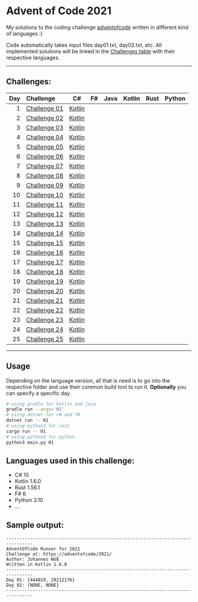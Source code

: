 # Advent of Code 2021

My solutions to the coding challenge [adventofcode](https://adventofcode.com/2021) written in different kind of languages :)

Code automatically takes input files day01.txt, day02.txt, etc. 
All implemented solutions will be linked in the [Challenges table](##Challenges)  with their respective languages.

---

## Challenges: 

| Day | Challenge | C# | F# | Java | Kotlin | Rust | Python |
| ---: |:---------| :-------:| :-------:| :-------:| :-------:| :-------:| :-------:|
|  1  | [Challenge 01](https://adventofcode.com/2021/day/1) | [Kotlin]()
|  2  | [Challenge 02](https://adventofcode.com/2021/day/2) | [Kotlin]()
|  3  | [Challenge 03](https://adventofcode.com/2021/day/3) | [Kotlin]()
|  4  | [Challenge 04](https://adventofcode.com/2021/day/4) | [Kotlin]()
|  5  | [Challenge 05](https://adventofcode.com/2021/day/5) | [Kotlin]()
|  6  | [Challenge 06](https://adventofcode.com/2021/day/6) | [Kotlin]()
|  7  | [Challenge 07](https://adventofcode.com/2021/day/7) | [Kotlin]()
|  8  | [Challenge 08](https://adventofcode.com/2021/day/8) | [Kotlin]()
|  9  | [Challenge 09](https://adventofcode.com/2021/day/9) | [Kotlin]()
| 10  | [Challenge 10](https://adventofcode.com/2021/day/10) | [Kotlin]()
| 11  | [Challenge 11](https://adventofcode.com/2021/day/11) | [Kotlin]()
| 12  | [Challenge 12](https://adventofcode.com/2021/day/12) | [Kotlin]()
| 13  | [Challenge 13](https://adventofcode.com/2021/day/13) | [Kotlin]()
| 14  | [Challenge 14](https://adventofcode.com/2021/day/14) | [Kotlin]()
| 15  | [Challenge 15](https://adventofcode.com/2021/day/15) | [Kotlin]()
| 16  | [Challenge 16](https://adventofcode.com/2021/day/16) | [Kotlin]()
| 17  | [Challenge 17](https://adventofcode.com/2021/day/17) | [Kotlin]()
| 18  | [Challenge 18](https://adventofcode.com/2021/day/18) | [Kotlin]()
| 19  | [Challenge 19](https://adventofcode.com/2021/day/19) | [Kotlin]()
| 20  | [Challenge 20](https://adventofcode.com/2021/day/20) | [Kotlin]()
| 21  | [Challenge 21](https://adventofcode.com/2021/day/21) | [Kotlin]()
| 22  | [Challenge 22](https://adventofcode.com/2021/day/22) | [Kotlin]()
| 23  | [Challenge 23](https://adventofcode.com/2021/day/23) | [Kotlin]()
| 24  | [Challenge 24](https://adventofcode.com/2021/day/24) | [Kotlin]()
| 25  | [Challenge 25](https://adventofcode.com/2021/day/25) | [Kotlin]()

---


## Usage

Depending on the language version, all that is need is to go into the respective folder and
use their common build tool to run it. **Optionally** you can specify a specific day.

```zsh
# using gradle for kotlin and java
gradle run --args='01'
# using dotnet for c# and f#
dotnet run -- 01
# using python3 for rust
cargo run -- 01
# using python3 for python
python3 main.py 01
```



## Languages used in this challenge:
* C# 10
* Kotlin 1.6.0
* Rust 1.56.1
* F# 6
* Python 3.10
* ...

## Sample output:

```log
--------------------------------------------------------------------------------
AdventOfCode Runner for 2021
Challenge at: https://adventofcode/2021/
Author: Johannes Wöß
Written in Kotlin 1.6.0
--------------------------------------------------------------------------------
Day 01: {444019, 29212176}
Day 02: {NONE, NONE}
--------------------------------------------------------------------------------
```

